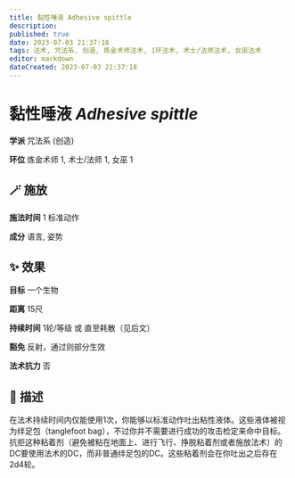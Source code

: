 ```yaml
---
title: 黏性唾液 Adhesive spittle
description: 
published: true
date: 2023-07-03 21:37:18
tags: 法术, 咒法系, 创造, 炼金术师法术, 1环法术, 术士/法师法术, 女巫法术
editor: markdown
dateCreated: 2023-07-03 21:37:18
---
```


# **黏性唾液** *Adhesive spittle*

**学派** 咒法系 (创造) 

**环位** 炼金术师 1, 术士/法师 1, 女巫 1

## 🪄 施放

**施法时间** 1 标准动作

**成分** 语言, 姿势

## ✨ 效果 

**目标** 一个生物 

**距离** 15尺  

**持续时间** 1轮/等级 或 直至耗散（见后文） 

**豁免** 反射，通过则部分生效

**法术抗力** 否

## 📖 描述

在法术持续时间内仅能使用1次，你能够以标准动作吐出粘性液体。这些液体被视为绊足包（tanglefoot bag），不过你并不需要进行成功的攻击检定来命中目标。抗拒这种粘着剂（避免被粘在地面上、进行飞行、挣脱粘着剂或者施放法术）的DC要使用法术的DC，而非普通绊足包的DC。这些粘着剂会在你吐出之后存在2d4轮。
    